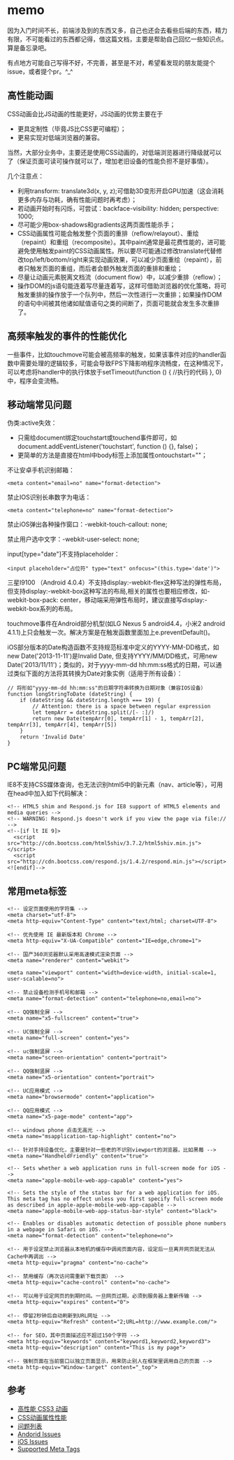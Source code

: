 # memo

因为入门时间不长，前端涉及到的东西又多，自己也还会去看些后端的东西，精力有限，不可能看过的东西都记得，借这篇文档，主要是帮助自己回忆一些知识点。算是备忘录吧。

有点地方可能自己写得不好，不完善，甚至是不对，希望看发现的朋友能提个issue，或者提个pr。^_^

## 高性能动画

CSS动画会比JS动画的性能更好，JS动画的优势主要在于
- 更具定制性（毕竟JS比CSS更可编程）；
- 更易实现对低端浏览器的兼容。

当然，大部分业务中，主要还是使用CSS动画的，对低端浏览器进行降级就可以了（保证页面可读可操作就可以了，增加老旧设备的性能负担不是好事情）。

几个注意点：
- 利用transform: translate3d(x, y, z);可借助3D变形开启GPU加速（这会消耗更多内存与功耗，确有性能问题时再考虑）；
- 若动画开始时有闪烁，可尝试：backface-visibility: hidden; perspective: 1000;
- 尽可能少用box-shadows和gradients这两页面性能杀手；
- CSS动画属性可能会触发整个页面的重排（reflow/relayout）、重绘（repaint）和重组（recomposite）。其中paint通常是最花费性能的，进可能避免使用触发paint的CSS动画属性。所以要尽可能通过修改translate代替修改top/left/bottom/right来实现动画效果，可以减少页面重绘（repaint），前者只触发页面的重组，而后者会额外触发页面的重排和重绘；
- 尽量让动画元素脱离文档流（document flow）中，以减少重排（reflow）；
- 操作DOM的js语句能连着写尽量连着写，这样可借助浏览器的优化策略，将可触发重排的操作放于一个队列中，然后一次性进行一次重排；如果操作DOM的语句中间被其他诸如赋值语句之类的间断了，页面可能就会发生多次重排了。

## 高频率触发的事件的性能优化

一些事件，比如touchmove可能会被高频率的触发，如果该事件对应的handler函数中需要处理的逻辑较多，可能会导致FPS下降影响程序流畅度，在这种情况下，可以考虑将handler中的执行体放于setTimeout(function () { //执行的代码  }, 0)中，程序会变流畅。

## 移动端常见问题

伪类:active失效：
- 只需给document绑定touchstart或touchend事件即可，如document.addEventListener('touchstart', function () {}, false)；
- 更简单的方法是直接在html中body标签上添加属性ontouchstart=""；

不让安卓手机识别邮箱：
```
<meta content="email=no" name="format-detection">
```

禁止IOS识别长串数字为电话：
```
<meta content="telephone=no" name="format-detection">
```

禁止iOS弹出各种操作窗口：-webkit-touch-callout: none;

禁止用户选中文字：-webkit-user-select: none;

input[type="date"]不支持placeholder：
```
<input placeholder="占位符" type="text" onfocus="(this.type='date')">
```

三星I9100 （Android 4.0.4）不支持display:-webkit-flex这种写法的弹性布局，但支持display:-webkit-box这种写法的布局,相关的属性也要相应修改，如-webkit-box-pack: center，移动端采用弹性布局时，建议直接写display:-webkit-box系列的布局。

touchmove事件在Android部分机型(如LG Nexus 5 android4.4，小米2 android 4.1.1)上只会触发一次。解决方案是在触发函数里面加上e.preventDefault()。

iOS部分版本的Date构造函数不支持规范标准中定义的YYYY-MM-DD格式，如new Date('2013-11-11')是Invalid Date, 但支持YYYY/MM/DD格式，可用new Date('2013/11/11')；类似的，对于yyyy-mm-dd hh:mm:ss格式的日期，可以通过类似下面的方法将其转换为Date对象实例（适用于所有设备）：
```
// 将形如"yyyy-mm-dd hh:mm:ss"的日期字符串转换为日期对象（兼容IOS设备）
function longStringToDate (dateString) {
    if (dateString && dateString.length === 19) {
        // Attention: there is a space between regular expression
        let tempArr = dateString.split(/[- :]/)
        return new Date(tempArr[0], tempArr[1] - 1, tempArr[2], tempArr[3], tempArr[4], tempArr[5])
    }
    return 'Invalid Date'
}
```

## PC端常见问题

IE8不支持CSS媒体查询，也无法识别html5中的新元素（nav、article等），可用在head中加入如下代码解决：
```
<!-- HTML5 shim and Respond.js for IE8 support of HTML5 elements and media queries -->
<!-- WARNING: Respond.js doesn't work if you view the page via file:// -->
<!--[if lt IE 9]>
  <script src="http://cdn.bootcss.com/html5shiv/3.7.2/html5shiv.min.js"></script>
  <script src="http://cdn.bootcss.com/respond.js/1.4.2/respond.min.js"></script>
<![endif]-->
```

## 常用meta标签

```
<!-- 设定页面使用的字符集 -->
<meta charset="utf-8">
<meta http-equiv="Content-Type" content="text/html; charset=UTF-8">

<!-- 优先使用 IE 最新版本和 Chrome -->
<meta http-equiv="X-UA-Compatible" content="IE=edge,chrome=1">

<!-- 国产360浏览器默认采用高速模式渲染页面 -->
<meta name="renderer" content="webkit">

<meta name="viewport" content="width=device-width, initial-scale=1, user-scalable=no">

<!-- 禁止设备检测手机号和邮箱 -->
<meta name="format-detection" content="telephone=no,email=no">

<!-- QQ强制全屏 -->
<meta name="x5-fullscreen" content="true">

<!-- UC强制全屏 -->
<meta name="full-screen" content="yes">

<!-- uc强制竖屏 -->
<meta name="screen-orientation" content="portrait">

<!-- QQ强制竖屏 -->
<meta name="x5-orientation" content="portrait">

<!-- UC应用模式 -->
<meta name="browsermode" content="application">

<!-- QQ应用模式 -->
<meta name="x5-page-mode" content="app">

<!-- windows phone 点击无高光 -->
<meta name="msapplication-tap-highlight" content="no">

<!-- 针对手持设备优化，主要是针对一些老的不识别viewport的浏览器，比如黑莓 -->
<meta name="HandheldFriendly" content="true">

<!-- Sets whether a web application runs in full-screen mode for iOS -->
<meta name="apple-mobile-web-app-capable" content="yes">

<!-- Sets the style of the status bar for a web application for iOS. This meta tag has no effect unless you first specify full-screen mode as described in apple-apple-mobile-web-app-capable -->
<meta name="apple-mobile-web-app-status-bar-style" content="black">

<!-- Enables or disables automatic detection of possible phone numbers in a webpage in Safari on iOS. -->
<meta name="format-detection" content="telephone=no">

<!-- 用于设定禁止浏览器从本地机的缓存中调阅页面内容，设定后一旦离开网页就无法从Cache中再调出 -->
<meta http-equiv="pragma" content="no-cache">

<!-- 禁用缓存（再次访问需重新下载页面） -->
<meta http-equiv="cache-control" content="no-cache">

<!-- 可以用于设定网页的到期时间。一旦网页过期，必须到服务器上重新传输 -->
<meta http-equiv="expires" content="0">

<!-- 停留2秒钟后自动刷新到URL网址 -->
<meta http-equiv="Refresh" content="2;URL=http://www.example.com/">

<!-- for SEO，其中页面描述应不超过150个字符 -->
<meta http-equiv="keywords" content="keyword1,keyword2,keyword3">
<meta http-equiv="description" content="This is my page">

<!-- 强制页面在当前窗口以独立页面显示，用来防止别人在框架里调用自己的页面 -->
<meta http-equiv="Window-target" content="_top">
```

## 参考

- [高性能 CSS3 动画](https://github.com/Yakima-Teng/Mars/blob/master/performance/high-performance-css3-animation.md)
- [CSS动画属性性能](https://github.com/Yakima-Teng/Mars/blob/master/performance/css-property-animation-performance.md)
- [问题列表](https://github.com/Yakima-Teng/Mars/tree/master/issues)
- [Andorid Issues](https://github.com/Yakima-Teng/Mars/blob/master/issues/android.md)
- [iOS Issues](https://github.com/Yakima-Teng/Mars/blob/master/issues/iOS.md)
- [Supported Meta Tags](https://developer.apple.com/library/content/documentation/AppleApplications/Reference/SafariHTMLRef/Articles/MetaTags.html)
